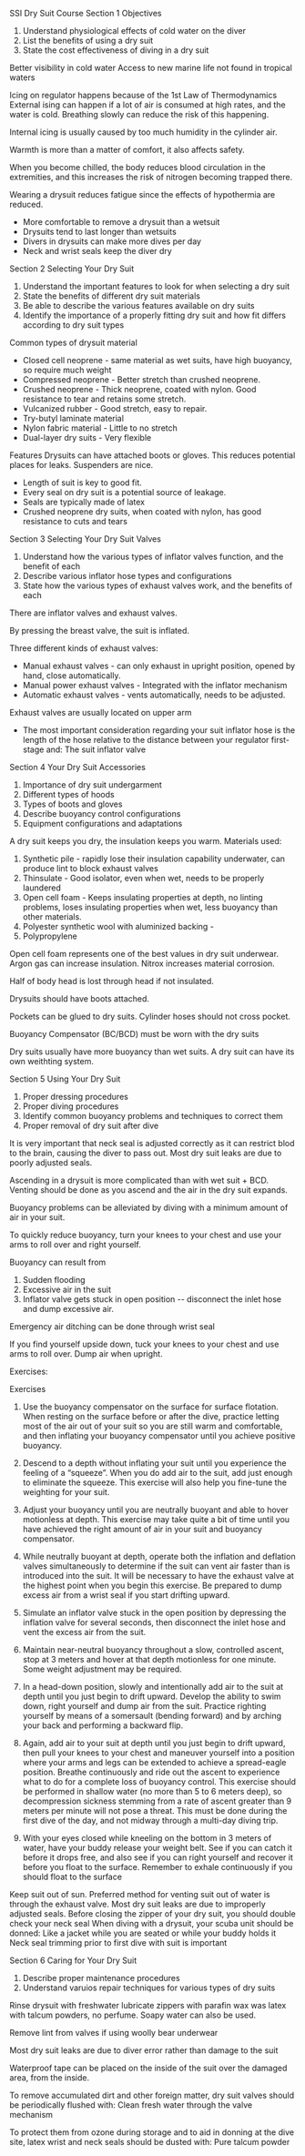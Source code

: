 SSI Dry Suit Course
Section 1
Objectives

1. Understand physiological effects of cold water on the diver
2. List the benefits of using a dry suit
3. State the cost effectiveness of diving in a dry suit

Better visibility in cold water
Access to new marine life not found in tropical waters

Icing on regulator happens because of the 1st Law of Thermodynamics
External ising can happen if a lot of air is consumed at high rates,
and the water is cold. Breathing slowly can reduce the risk of this
happening.

Internal icing is usually caused by too much humidity in the cylinder
air.

Warmth is more than a matter of comfort, it also affects safety.

When you become chilled, the body reduces blood circulation in the
extremities, and this increases the risk of nitrogen becoming trapped
there.

Wearing a drysuit reduces fatigue since the effects of hypothermia are
reduced.

- More comfortable to remove a drysuit than a wetsuit
- Drysuits tend to last longer than wetsuits
- Divers in drysuits can make more dives per day
- Neck and wrist seals keep the diver dry

Section 2
Selecting Your Dry Suit 

1. Understand the important features to look for when selecting a dry suit
2. State the benefits of different dry suit materials
3. Be able to describe the various features available on dry suits
4. Identify the importance of a properly fitting dry suit and how fit differs according to dry suit types

Common types of drysuit material
- Closed cell neoprene - same material as wet suits, have high buoyancy, so require much weight
- Compressed neoprene - Better stretch than crushed neoprene.
- Crushed neoprene - Thick neoprene, coated with nylon. Good resistance to tear and retains some stretch.
- Vulcanized rubber - Good stretch, easy to repair.
- Try-butyl laminate material
- Nylon fabric material - Little to no stretch
- Dual-layer dry suits - Very flexible

Features
Drysuits can have attached boots or gloves. This reduces potential places
for leaks. Suspenders are nice.

- Length of suit is key to good fit.
- Every seal on dry suit is a potential source of leakage.
- Seals are typically made of latex
- Crushed neoprene dry suits, when coated with nylon, has good resistance to cuts and tears

Section 3
Selecting Your Dry Suit Valves 

1. Understand how the various types of inflator valves function, and the benefit of each
2. Describe various inflator hose types and configurations
3. State how the various types of exhaust valves work, and the benefits of each

There are inflator valves and exhaust valves.

By pressing the breast valve, the suit is inflated.

Three different kinds of exhaust valves:
- Manual exhaust valves - can only exhaust in upright position, opened by hand, close automatically.
- Manual power exhaust valves - Integrated with the inflator mechanism
- Automatic exhaust valves - vents automatically, needs to be adjusted.

Exhaust valves are usually located on upper arm
- The most important consideration regarding your suit inflator hose is the length of the hose relative to the distance between your regulator first-stage and: 
The suit inflator valve

Section 4
Your Dry Suit Accessories 

1) Importance of dry suit undergarment
2) Different types of hoods
3) Types of boots and gloves
4) Describe buoyancy control configurations
5) Equipment configurations and adaptations

A dry suit keeps you dry, the insulation keeps you warm.
Materials used:
1) Synthetic pile - rapidly lose their insulation capability underwater, can produce lint to block exhaust valves
2) Thinsulate - Good isolator, even when wet, needs to be properly laundered
3) Open cell foam - Keeps insulating properties at depth, no linting problems, loses insulating properties when wet, less buoyancy than other materials.
4) Polyester synthetic wool with aluminized backing - 
5) Polypropylene

Open cell foam represents one of the best values in dry suit underwear.
Argon gas can increase insulation.
Nitrox increases material corrosion.

Half of body head is lost through head if not insulated.

Drysuits should have boots attached.

Pockets can be glued to dry suits. Cylinder hoses should not cross pocket.

Buoyancy Compensator (BC/BCD) must be worn with the dry suits

Dry suits usually have more buoyancy than wet suits.
A dry suit can have its own weithting system.

Section 5
Using Your Dry Suit
1) Proper dressing procedures
2) Proper diving procedures
3) Identify common buoyancy problems and techniques to correct them
4) Proper removal of dry suit after dive

It is very important that neck seal is adjusted correctly as it can restrict blod to the brain,
causing the diver to pass out.
Most dry suit leaks are due to poorly adjusted seals.

Ascending in a drysuit is more complicated than with wet suit + BCD.
Venting should be done as you ascend and the air in the dry suit expands.

Buoyancy problems can be alleviated by diving with a minimum amount of
air in your suit.

To quickly reduce buoyancy, turn your knees to your chest and use your arms to
roll over and right yourself.

Buoyancy can result from
1) Sudden flooding
2) Excessive air in the suit
3) Inflator valve gets stuck in open position -- disconnect the inlet hose and dump excessive air.

Emergency air ditching can be done through wrist seal

If you find yourself upside down, tuck your knees to your chest and use arms to roll over. Dump
air when upright.

Exercises:

Exercises

1) Use the buoyancy compensator on the surface for surface flotation. When resting on the surface before or after the dive, practice letting most of the air out of your suit so you are still warm and comfortable, and then inflating your buoyancy compensator until you achieve positive buoyancy.
2) Descend to a depth without inflating your suit until you experience the feeling of a “squeeze”. When you do add air to the suit, add just enough to eliminate the squeeze. This exercise will also help you fine-tune the weighting for your suit.
3) Adjust your buoyancy until you are neutrally buoyant and able to hover motionless at depth. This exercise may take quite a bit of time until you have achieved the right amount of air in your suit and buoyancy compensator.
4) While neutrally buoyant at depth, operate both the inflation and deflation valves simultaneously to determine if the suit can vent air faster than is introduced into the suit. It will be necessary to have the exhaust valve at the highest point when you begin this exercise. Be prepared to dump excess air from a wrist seal if you start drifting upward.
5) Simulate an inflator valve stuck in the open position by depressing the inflation valve for several seconds, then disconnect the inlet hose and vent the excess air from the suit.
6) Maintain near-neutral buoyancy throughout a slow, controlled ascent, stop at 3 meters and hover at that depth motionless for one minute. Some weight adjustment may be required.
7) In a head-down position, slowly and intentionally add air to the suit at depth until you just begin to drift upward. Develop the ability to swim down, right yourself and dump air from the suit. Practice righting yourself by means of a somersault (bending forward) and by arching your back and performing a backward flip.

1) Again, add air to your suit at depth until you just begin to drift upward, then pull your knees to your chest and maneuver yourself into a position where your arms and legs can be extended to achieve a spread-eagle position. Breathe continuously and ride out the ascent to experience what to do for a complete loss of buoyancy control. This exercise should be performed in shallow water (no more than 5 to 6 meters deep), so decompression sickness stemming from a rate of ascent greater than 9 meters per minute will not pose a threat. This must be done during the first dive of the day, and not midway through a multi-day diving trip.
2) With your eyes closed while kneeling on the bottom in 3 meters of water, have your buddy release your weight belt. See if you can catch it before it drops free, and also see if you can right yourself and recover it before you float to the surface. Remember to exhale continuously if you should float to the surface

Keep suit out of sun.
Preferred method for venting suit out of water is through the exhaust valve.
Most dry suit leaks are due to improperly adjusted seals.
Before closing the zipper of your dry suit, you should double check your neck seal
When diving with a drysuit, your scuba unit should be donned: Like a jacket while you are seated or while your buddy holds it
Neck seal trimming prior to first dive with suit is important

Section 6
Caring for Your Dry Suit 
1) Describe proper maintenance procedures
2) Understand varuios repair techniques for various types of dry suits

Rinse drysuit with freshwater
lubricate zippers with parafin wax
was latex with talcum powders, no perfume. Soapy water can also be used.

Remove lint from valves if using woolly bear underwear

Most dry suit leaks are due to diver error rather than damage to the suit

Waterproof tape can be placed on the inside of the suit over the damaged area, from the inside.

To remove accumulated dirt and other foreign matter, dry suit valves should be periodically flushed with:
Clean fresh water through the valve mechanism

To protect them from ozone during storage and to aid in donning at the dive site, latex wrist and neck seals should be dusted with:
Pure talcum powder











